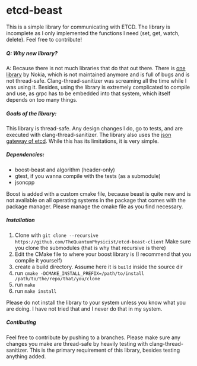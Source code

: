 # etcd-beast

This is a simple library for communicating with ETCD. The library is incomplete as I only implemented the functions I need (set, get, watch, delete). Feel free to contribute!

##### Q: Why new library?

A: Because there is not much libraries that do that out there. There is [one library](https://github.com/nokia/etcd-cpp-apiv3) by Nokia, which is not maintained anymore and is full of bugs and is not thread-safe. Clang-thread-sanitizer was screaming all the time while I was using it. Besides, using the library is extremely complicated to compile and use, as grpc has to be embedded into that system, which itself depends on too many things.

##### Goals of the library:
This library is thread-safe. Any design changes I do, go to tests, and are executed with clang-thread-sanitizer. The library also uses the [json gateway of etcd](https://coreos.com/etcd/docs/latest/dev-guide/api_grpc_gateway.html). While this has its limitations, it is very simple.

##### Dependencies:
- boost-beast and algorithm (header-only)
- gtest, if you wanna compile with the tests (as a submodule)
- jsoncpp

Boost is added with a custom cmake file, because beast is quite new and is not available on all operating systems in the package that comes with the package manager. Please manage the cmake file as you find necessary.

##### Installation
1. Clone with 
`git clone --recursive https://github.com/TheQuantumPhysicist/etcd-beast-client`
Make sure you clone the submodules (that is why that recursive is there)
2. Edit the CMake file to where your boost library is (I recommend that you compile it yourself)
3. create a build directory. Assume here it is `build` inside the source dir
4. run `cmake -DCMAKE_INSTALL_PREFIX=/path/to/install /path/to/the/repo/that/you/clone`
5. run `make`
6. run `make install`

Please do not install the library to your system unless you know what you are doing. I have not tried that and I never do that in my system.

##### Contibuting
Feel free to contribute by pushing to a branches. Please make sure any changes you make are thread-safe by heavily testing with clang-thread-sanitizer. This is the primary requirement of this library, besides testing anything added.
